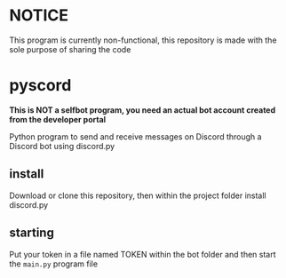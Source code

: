 # NOTICE
This program is currently non-functional, this repository is made with the sole
purpose of sharing the code

# pyscord
__This is **NOT** a selfbot program, you need an actual bot account created from
the developer portal__

Python program to send and receive messages on Discord through a Discord bot
using discord.py

## install
Download or clone this repository, then within the project folder
install discord.py

## starting
Put your token in a file named TOKEN within the bot folder and
then start the `main.py` program file
